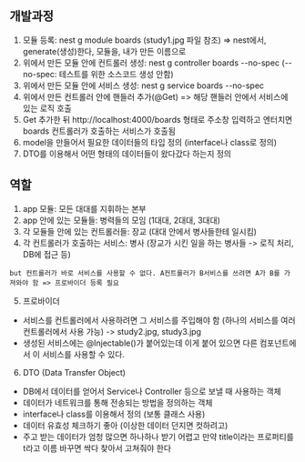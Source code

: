 ## 개발과정
1. 모듈 등록: nest g module boards (study1.jpg 파일 참조) => nest에서, generate(생성)한다, 모듈을, 내가 만든 이름으로
2. 위에서 만든 모듈 안에 컨트롤러 생성: nest g controller boards --no-spec (--no-spec: 테스트를 위한 소스코드 생성 안함)
3. 위에서 만든 모듈 안에 서비스 생성: nest g service boards --no-spec
4. 위에서 만든 컨트롤러 안에 핸들러 추가(@Get) => 해당 핸들러 안에서 서비스에 있는 로직 호출
5. Get 추가한 뒤 http://localhost:4000/boards 형태로 주소창 입력하고 엔터치면 boards 컨트롤러가 호출하는 서비스가 호출됨
6. model을 만들어서 필요한 데이터들의 타입 정의 (interface나 class로 정의)
7. DTO를 이용해서 어떤 형태의 데이터들이 왔다갔다 하는지 정의


## 역할
1. app 모듈: 모든 대대를 지휘하는 본부
2. app 안에 있는 모듈들: 병력들의 모임 (1대대, 2대대, 3대대)
3. 각 모듈들 안에 있는 컨트롤러들: 장교 (대대 안에서 병사들한테 일시킴)
4. 각 컨트롤러가 호출하는 서비스: 병사 (장교가 시킨 일을 하는 병사들 -> 로직 처리, DB에 접근 등)

```
but 컨트롤러가 바로 서비스를 사용할 수 없다. A컨트롤러가 B서비스를 쓰려면 A가 B를 가져와야 함 => 프로바이더 등록 필요
```

5. 프로바이더
- 서비스를 컨트롤러에서 사용하려면 그 서비스를 주입해야 함 (하나의 서비스를 여러 컨트롤러에서 사용 가능) -> study2.jpg, study3.jpg
- 생성된 서비스에는 @Injectable()가 붙어있는데 이게 붙어 있으면 다른 컴포넌트에서 이 서비스를 사용할 수 있다.

6. DTO (Data Transfer Object)
- DB에서 데이터를 얻어서 Service나 Controller 등으로 보낼 때 사용하는 객체
- 데이터가 네트워크를 통해 전송되는 방법을 정의하는 객체
- interface나 class를 이용해서 정의 (보통 클래스 사용)
- 데이터 유효성 체크하기 좋아 (이상한 데이터 던지면 컷하려고)
- 주고 받는 데이터가 엄청 많으면 하나하나 받기 어렵고 만약 title이라는 프로퍼티를 t라고 이름 바꾸면 싹다 찾아서 고쳐줘야 한다
